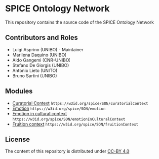 # SPICE Ontology Network

This repository contains the source code of the SPICE Ontology Network


## Contributors and Roles

- Luigi Asprino (UNIBO) - Maintainer
- Marilena Daquino (UNIBO)
- Aldo Gangemi (CNR-UNIBO)
- Stefano De Giorgis (UNIBO)
- Antonio Lieto (UNITO)
- Bruno Sartini (UNIBO)

## Modules

- [Curatorial Context](https://w3id.org/spice/SON/curatorialContext) ``https://w3id.org/spice/SON/curatorialContext``
- [Emotion](https://w3id.org/spice/SON/emotion) ``https://w3id.org/spice/SON/emotion``
- [Emotion in cultural context](https://w3id.org/spice/SON/emotionInCulturalContext) ``https://w3id.org/spice/SON/emotionInCulturalContext``
- [Fruition context](https://w3id.org/spice/SON/fruitionContext) ``https://w3id.org/spice/SON/fruitionContext``

## License

The content of this repository is distributed under [CC-BY 4.0](https://creativecommons.org/licenses/by/4.0/)

